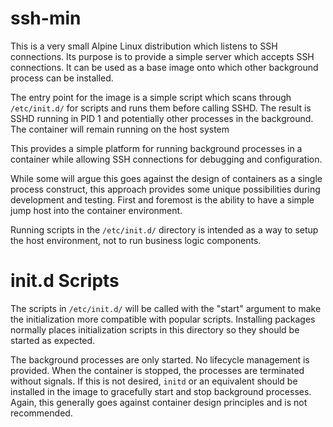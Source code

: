 # ssh-min

This is a very small Alpine Linux distribution which  listens to SSH connections. Its purpose is to provide a simple server which accepts SSH connections. It can be used as a base image onto which other background process can be installed.

The entry point for the image is a simple script which scans through `/etc/init.d/` for scripts and runs them before calling SSHD. The result is SSHD running in PID 1 and potentially other processes in the background. The container will remain running on the host system

This provides a simple platform for running background processes in a container while allowing SSH connections for debugging and configuration.

While some will argue this goes against the design of containers as a single process construct, this approach provides some unique possibilities during development and testing. First and foremost is the ability to have a simple jump host into the container environment.

Running scripts in the `/etc/init.d/` directory is intended as a way to setup the host environment, not to run business logic components.

# init.d Scripts

The scripts in `/etc/init.d/` will be called with the "start" argument to make the initialization more compatible with popular scripts. Installing packages normally places initialization scripts in this directory so they should be started as expected.

The background processes are only started. No lifecycle management is provided. When the container is stopped, the processes are terminated without signals. If this is not desired, `initd` or an equivalent should be installed in the image to gracefully start and stop background processes. Again, this generally goes against container design principles and is not recommended.